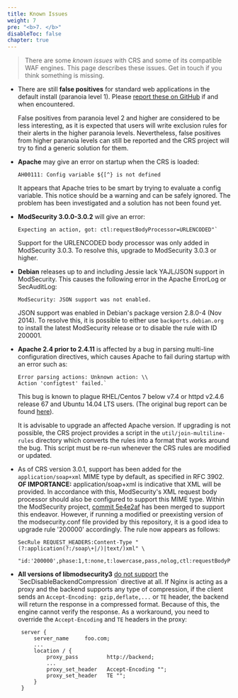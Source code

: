 ```yaml
---
title: Known Issues
weight: 7
pre: "<b>7. </b>"
disableToc: false
chapter: true
---
```


> There are some *known issues* with CRS and some of its compatible WAF engines. This page describes these issues. Get in touch if you think something is missing.

- There are still **false positives** for standard web applications in the default install (paranoia level 1). Please [report these on GitHub](https://github.com/coreruleset/coreruleset/issues/new/choose) if and when encountered.

  False positives from paranoia level 2 and higher are considered to be less interesting, as it is expected that users will write exclusion rules for their alerts in the higher paranoia levels. Nevertheless, false positives from higher paranoia levels can still be reported and the CRS project will try to find a generic solution for them.

- **Apache** may give an error on startup when the CRS is loaded:

  ```
  AH00111: Config variable ${[^} is not defined
  ```

  It appears that Apache tries to be smart by trying to evaluate a config variable. This notice should be a warning and can be safely ignored. The problem has been investigated and a solution has not been found yet.

- **ModSecurity 3.0.0-3.0.2** will give an error:

  ```
  Expecting an action, got: ctl:requestBodyProcessor=URLENCODED"`
  ```

  Support for the URLENCODED body processor was only added in ModSecurity 3.0.3. To resolve this, upgrade to ModSecurity 3.0.3 or higher.

- **Debian** releases up to and including Jessie lack YAJL/JSON support in ModSecurity. This causes the following error in the Apache ErrorLog or SecAuditLog:

  ```
  ModSecurity: JSON support was not enabled.
  ```

  JSON support was enabled in Debian's package version 2.8.0-4 (Nov 2014). To resolve this, it is possible to either use `backports.debian.org` to install the latest ModSecurity
  release or to disable the rule with ID 200001.

- **Apache 2.4 prior to 2.4.11** is affected by a bug in parsing multi-line configuration directives, which causes Apache to fail during startup with an error such as:

  ```plaintext
  Error parsing actions: Unknown action: \\
  Action 'configtest' failed.`
  ```

  This bug is known to plague RHEL/Centos 7 below v7.4 or httpd v2.4.6 release 67 and Ubuntu 14.04 LTS users. (The original bug report can be found [here](https://bz.apache.org/bugzilla/show_bug.cgi?id=55910)).

  It is advisable to upgrade an affected Apache version. If upgrading is not possible, the CRS project provides a script in the `util/join-multiline-rules` directory which converts the rules into a format that works around the bug. This script must be re-run whenever the CRS rules are modified or updated.

- As of CRS version 3.0.1, support has been added for the `application/soap+xml` MIME type by default, as specified in RFC 3902. **OF IMPORTANCE:** application/soap+xml is indicative that XML will be provided. In accordance with this, ModSecurity's XML request body processor should also be configured to support this MIME type. Within the ModSecurity project, [commit 5e4e2af](https://github.com/owasp-modsecurity/ModSecurity/commit/5e4e2af7a6f07854fee6ed36ef4a381d4e03960e) has been merged to support this endeavor. However, if running a modified or preexisting version of the modsecurity.conf file provided by this repository, it is a good idea to upgrade rule '200000' accordingly. The rule now appears as follows:

  ```
  SecRule REQUEST_HEADERS:Content-Type "(?:application(?:/soap\+|/)|text/)xml" \
    "id:'200000',phase:1,t:none,t:lowercase,pass,nolog,ctl:requestBodyProcessor=XML"
  ```
- **All versions of libmodsecurity3** [do not support](https://github.com/owasp-modsecurity/ModSecurity/wiki/Reference-Manual-(v3.x)#secdisablebackendcompression) the `SecDisableBackendCompression` directive at all. 
If Nginx is acting as a proxy and the backend supports any type of compression, if the client sends an `Accept-Encoding: gzip,deflate,...` or `TE` header, the backend will return the response in a compressed format. Because of this, the engine cannot verify the response. As a workaround, you need to override the `Accept-Encoding` and `TE` headers in the proxy:

   ```
    server {
        server_name     foo.com;
        ...
        location / {
            proxy_pass         http://backend;
            ...
            proxy_set_header   Accept-Encoding "";
            proxy_set_header   TE "";
        }
    }
   ```
